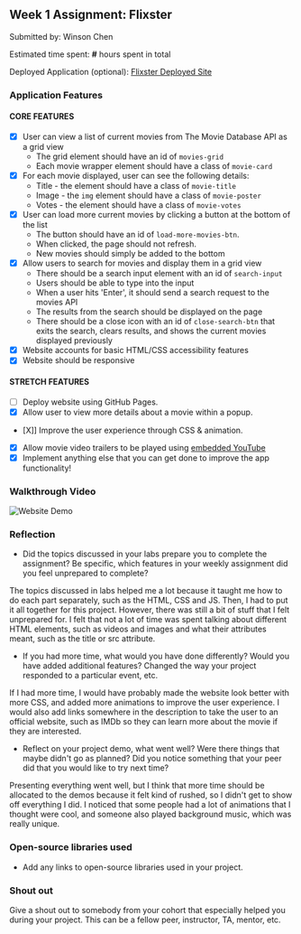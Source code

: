 ## Week 1 Assignment: Flixster

Submitted by: Winson Chen

Estimated time spent: **#** hours spent in total

Deployed Application (optional): [Flixster Deployed Site](ADD_LINK_HERE)

### Application Features

#### CORE FEATURES

- [X] User can view a list of current movies from The Movie Database API as a grid view
  - The grid element should have an id of `movies-grid`
  - Each movie wrapper element should have a class of `movie-card`
- [X] For each movie displayed, user can see the following details:
  - Title - the element should have a class of `movie-title`
  - Image - the `img` element should have a class of `movie-poster`
  - Votes - the element should have a class of `movie-votes`
- [X] User can load more current movies by clicking a button at the bottom of the list
  - The button should have an id of `load-more-movies-btn`.
  - When clicked, the page should not refresh.
  - New movies should simply be added to the bottom
- [X] Allow users to search for movies and display them in a grid view
  - There should be a search input element with an id of `search-input`
  - Users should be able to type into the input
  - When a user hits 'Enter', it should send a search request to the movies API
  - The results from the search should be displayed on the page
  - There should be a close icon with an id of `close-search-btn` that exits the search, clears results, and shows the current movies displayed previously
- [X] Website accounts for basic HTML/CSS accessibility features
- [X] Website should be responsive

#### STRETCH FEATURES

- [ ] Deploy website using GitHub Pages. 
- [X] Allow user to view more details about a movie within a popup.
- [X]] Improve the user experience through CSS & animation.
- [X] Allow movie video trailers to be played using [embedded YouTube](https://support.google.com/youtube/answer/171780?hl=en)
- [X] Implement anything else that you can get done to improve the app functionality!

### Walkthrough Video

![Website Demo](./img/website_demo.gif)

### Reflection

* Did the topics discussed in your labs prepare you to complete the assignment? Be specific, which features in your weekly assignment did you feel unprepared to complete?

The topics discussed in labs helped me a lot because it taught me how to do each part separately, such as the HTML, CSS and JS. Then, I had to put it all together for this project. However, there was still a bit of stuff that I felt unprepared for. I felt that not a lot of time was spent talking about different HTML elements, such as videos and images and what their attributes meant, such as the title or src attribute.

* If you had more time, what would you have done differently? Would you have added additional features? Changed the way your project responded to a particular event, etc.
  
If I had more time, I would have probably made the website look better with more CSS, and added more animations to improve the user experience. I would also add links somewhere in the description to take the user to an official website, such as IMDb so they can learn more about the movie if they are interested.  

* Reflect on your project demo, what went well? Were there things that maybe didn't go as planned? Did you notice something that your peer did that you would like to try next time?

Presenting everything went well, but I think that more time should be allocated to the demos because it felt kind of rushed, so I didn't get to show off everything I did. I noticed that some people had a lot of animations that I thought were cool, and someone also played background music, which was really unique.

### Open-source libraries used

- Add any links to open-source libraries used in your project.

### Shout out

Give a shout out to somebody from your cohort that especially helped you during your project. This can be a fellow peer, instructor, TA, mentor, etc.
